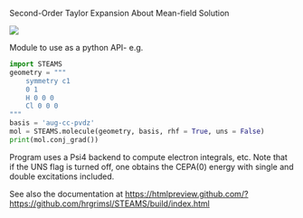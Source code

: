 Second-Order Taylor Expansion About Mean-field Solution

<img src = "https://travis-ci.com/hrgrimsl/STEAMS.svg?token=y5H9g77PxszWJHZmEWzC&branch=master">

Module to use as a python API- e.g.
```python
import STEAMS
geometry = """
    symmetry c1
    0 1
    H 0 0 0
    Cl 0 0 0
"""
basis = 'aug-cc-pvdz'
mol = STEAMS.molecule(geometry, basis, rhf = True, uns = False)
print(mol.conj_grad())
```
Program uses a Psi4 backend to compute electron integrals, etc.  Note that if the UNS flag is turned off, one obtains the CEPA(0) energy with single and double excitations included.

See also the documentation at https://htmlpreview.github.com/?https://github.com/hrgrimsl/STEAMS/build/index.html
